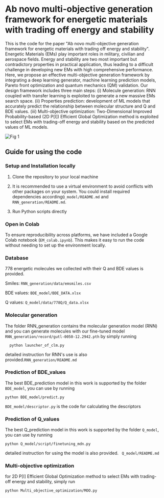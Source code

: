 # Ab novo multi-objective generation framework for energetic materials with trading off energy and stability

This is the code for the paper "Ab novo multi-objective generation framework for energetic materials with trading off energy and stability". Energetic Materials (EMs) play important roles in military, civilian and aerospace fields. Energy and stability are two most important but contradictory properties in practical application, thus leading to a difficult challenge in developing new EMs with high comprehensive performance. Here, we propose an effective multi-objective generation framework by integrating a deep learning generator, machine learning prediction models, Pareto front optimization and quantum mechanics (QM) validation. Our design framework includes three main steps: (i) Molecule generation: RNN coupled with transfer learning is exploited to generate a new massive EMs search space. (ii) Properties prediction: development of ML models that accurately predict the relationship between molecular structure and Q and BDE values. (iii) Multi-objective optimization: Two-Dimensional Improved Probability-based (2D P[I]) Efficient Global Optimization method is exploited to select EMs with trading-off energy and stability based on the predicted values of ML models.

![Fig 1](https://github.com/user-attachments/assets/0448d946-ae57-485d-9855-cfc5e45c4f71)

## Guide for using the code

### Setup and Installation locally

1. Clone the repository to your local machine

2. It is recommended to use a virtual environment to avoid conflicts with other packages on your system. You could install required dependencies according```Q_model/README.md``` and ```RNN_generation/README.md```.

3. Run Python scripts directly

### Open in Colab

To ensure reproducibility across platforms, we have included a Google Colab notebook (```EM_colab.ipynb```). This makes it easy to run the code without needing to set up the environment locally. 

### Database

778 energetic molecules we collected with their Q and BDE values is provided.

Smiles: ```RNN_generation/data/emsmiles.csv```

BDE values: ```BDE_model/BDE_DATA.xlsx```

Q values: ```Q_model/data/778Q/Q_data.xlsx```


### Molecular generation

The folder RNN_generation contains the molecular generation model (RNN) and you can generate molecules with our fine-tuned model ```RNN_generation/record/gutl-0050-12.2942.pth``` by simply running

```
  python launcher_of_clm.py
```

detailed instruction for RNN's use is also provided.```RNN_generation/README.md```


### Prediction of BDE_values

The best BDE_prediction model in this work is supported by the folder ```BDE_model```, you can use by running

```
python BDE_model/predict.py
```

```BDE_model/descriptor.py``` is the code for calculating the descriptors


### Prediction of Q_values

The best Q_prediction model in this work is supported by the folder ```Q_model```, you can use by running 

```
python Q_model/script/finetuning_mdn.py
```
detailed instruction for using the model is also provided. ``` Q_model/README.md```

### Multi-objective optimization

for 2D P[I] Efficient Global Optimization method to select EMs with trading-off energy and stability, simply run

```python Multi_objective_optimization/MOO.py```
